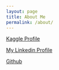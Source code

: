 ```yaml
---
layout: page
title: About Me
permalink: /about/
---
```



<a href="https://www.kaggle.com/omegaji">Kaggle Profile</a>
<p></p>
<a href="https://www.linkedin.com/in/om-purohit-957187175/">My Linkedin Profile</a>
<p></p>
<a href="https://github.com/omegaji">Github</a>
<p></p>
